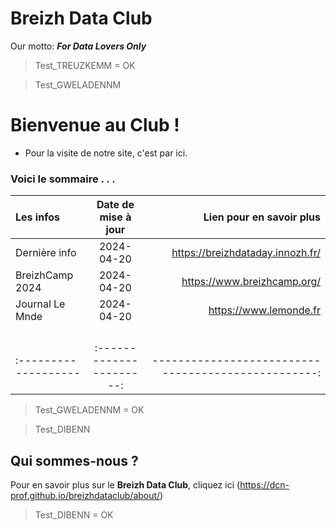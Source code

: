 # Breizh Data Club
Our motto: **_For Data Lovers Only_** 

>
>Test_TREUZKEMM = OK


>
>Test_GWELADENNM 

# Bienvenue au Club !
* Pour la visite de notre site, c'est par ici. 
 
### Voici le sommaire . . .



|      Les infos       |  Date de mise à jour   |          Lien pour en savoir plus                  |
| :------------------- |:----------------------:| --------------------------------------------------:|
|    Dernière info     |     2024-04-20         |  <https://breizhdataday.innozh.fr/>                |
|    BreizhCamp 2024   |     2024-04-20         |  <https://www.breizhcamp.org/>                     |
|    Journal Le Mnde   |     2024-04-20         |  <https://www.lemonde.fr>                          |
|                      |                        |                                                    |
|                      |                        |                                                    |
|                      |                        |                                                    |
|                      |                        |                                                    |
| :------------------- |:----------------------:| --------------------------------------------------:|

>
>Test_GWELADENNM = OK

>
>Test_DIBENN

## Qui sommes-nous ? 
Pour en savoir plus sur le **Breizh Data Club**, cliquez ici (<https://dcn-prof.github.io/breizhdataclub/about/>)

>
>Test_DIBENN = OK
>
